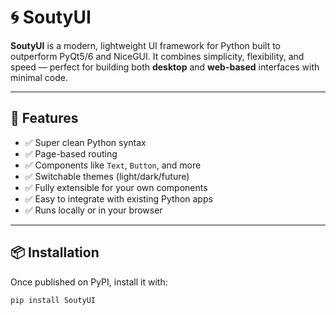 # 🌀 SoutyUI

**SoutyUI** is a modern, lightweight UI framework for Python built to outperform PyQt5/6 and NiceGUI. It combines simplicity, flexibility, and speed — perfect for building both **desktop** and **web-based** interfaces with minimal code.

---

## 🚀 Features

- ✅ Super clean Python syntax
- ✅ Page-based routing
- ✅ Components like `Text`, `Button`, and more
- ✅ Switchable themes (light/dark/future)
- ✅ Fully extensible for your own components
- ✅ Easy to integrate with existing Python apps
- ✅ Runs locally or in your browser

---

## 📦 Installation

Once published on PyPI, install it with:

```bash
pip install SoutyUI
